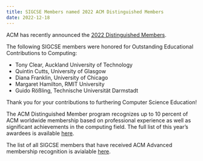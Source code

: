 ```yaml
---
title: SIGCSE Members named 2022 ACM Distinguished Members
date: 2022-12-18
---
```


ACM has recently announced the [2022 Distinguished Members](https://awards.acm.org/distinguished-members).

The following SIGCSE members were honored for Outstanding Educational Contributions to Computing:

- Tony Clear, Auckland University of Technology
- Quintin Cutts, University of Glasgow
- Diana Franklin, University of Chicago
- Margaret Hamilton, RMIT University
- Guido Rößling, Technische Universität Darmstadt

Thank you for your contributions to furthering Computer Science Education!

The ACM Distinguished Member program recognizes up to 10 percent of ACM worldwide membership based on professional experience as well as significant achievements in the computing field. The full list of this year’s awardees is available [here](https://www.acm.org/media-center/2022/december/distinguished-members-2022).

The list of all SIGCSE members that have received ACM Advanced membership recognition is avialable [here]({{"/membership/grades.html"|absolute_url}}).

